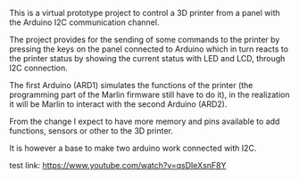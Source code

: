 This is a virtual prototype project to control a 3D printer from a panel with the Arduino I2C communication channel. 

The project provides for the sending of some commands to the printer by pressing the keys on the panel connected to Arduino which in turn reacts to the printer status by showing the current status with LED and LCD, through I2C connection.

The first Arduino (ARD1) simulates the functions of the printer (the programming part of the Marlin firmware still have to do it), in the realization it will be Marlin to interact with the second Arduino (ARD2).

From the change I expect to have more memory and pins available to add functions, sensors or other to the 3D printer.

It is however a base to make two arduino work connected with I2C.

test link:
https://www.youtube.com/watch?v=qsDIeXsnF8Y
